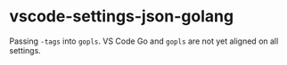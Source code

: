 # vscode-settings-json-golang

Passing `-tags` into `gopls`. VS Code Go and `gopls` are not yet aligned on all settings.